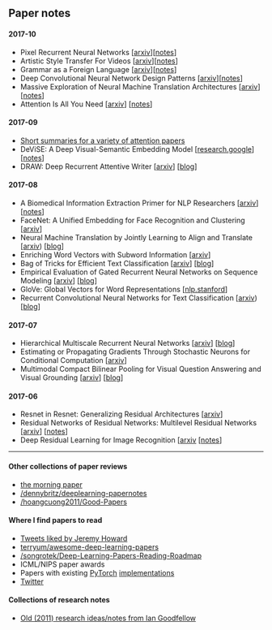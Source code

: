 ## Paper notes

#### 2017-10

* Pixel Recurrent Neural Networks [[arxiv](http://arxiv.org/abs/1601.06759)][[notes](notes/pixel-rnns.md)]
* Artistic Style Transfer For Videos [[arxiv](http://arxiv.org/abs/1412.7449)][[notes](notes/artistic-style-transfer-for-videos.md)]
* Grammar as a Foreign Language [[arxiv](http://arxiv.org/abs/1412.7449)][[notes](notes/grammar-as-a-foreign-language.md)]
* Deep Convolutional Neural Network Design Patterns [[arxiv](http://arxiv.org/abs/1611.00847)][[notes](notes/deep-conv-net-design-patterns.md)]
* Massive Exploration of Neural Machine Translation Architectures [[arxiv](http://arxiv.org/abs/1703.03906)] [[notes](notes/massive-exploration-of-nmt-architectures.md)]
* Attention Is All You Need [[arxiv](https://arxiv.org/abs/1706.03762)] [[notes](notes/attention-is-all-you-need.md)]

#### 2017-09

* [Short summaries for a variety of attention papers](notes/attention.md)
* DeViSE: A Deep Visual-Semantic Embedding Model [[research.google](https://static.googleusercontent.com/media/research.google.com/en//pubs/archive/41869.pdf)] [[notes](notes/devise.md)]
* DRAW: Deep Recurrent Attentive Writer [[arxiv](https://arxiv.org/abs/1502.04623)] [[blog](https://medium.com/paper-club/draw-generating-small-images-by-adding-attention-to-variational-autoencoders-430ba241972b)]

#### 2017-08

* A Biomedical Information Extraction Primer for NLP Researchers [[arxiv](https://arxiv.org/abs/1705.05437)] [[notes](notes/biomedical-info-extraction-primer.md)]
* FaceNet: A Unified Embedding for Face Recognition and Clustering [[arxiv](https://arxiv.org/abs/1503.03832)]
* Neural Machine Translation by Jointly Learning to Align and Translate [[arxiv](https://www.google.com/url?sa=t&rct=j&q=&esrc=s&source=web&cd=1&cad=rja&uact=8&ved=0ahUKEwi5w_-uvc3WAhVS3WMKHcMIA2oQFggrMAA&url=https%3A%2F%2Farxiv.org%2Fabs%2F1409.0473&usg=AOvVaw18karG5qoaCtgEx3nhhnT7)) [[blog](https://medium.com/paper-club/remarques-sur-la-traduction-de-la-machine-neurale-en-apprenant-ensemble-%C3%A0-aligner-et-%C3%A0-traduire-cd23004cf207)]
* Enriching Word Vectors with Subword Information [[arxiv](https://arxiv.org/pdf/1607.04606.pdf)]
* Bag of Tricks for Efficient Text Classification [[arxiv](https://arxiv.org/abs/1607.01759)] [[blog](https://medium.com/paper-club/fasttext-bc181f50a452)]
* Empirical Evaluation of Gated Recurrent Neural Networks on Sequence Modeling [[arxiv](https://arxiv.org/abs/1412.3555)] [[blog](https://medium.com/paper-club/grus-vs-lstms-e9d8e2484848)]
* GloVe: Global Vectors for Word Representations [[nlp.stanford](https://nlp.stanford.edu/pubs/glove.pdf)]
* Recurrent Convolutional Neural Networks for Text Classification [[arxiv](https://scholar.google.com/scholar?q=Recurrent+Convolutional+Neural+Networks+for+Text+Classification&btnG=&hl=en&as_sdt=0%2C5)) [[blog](https://medium.com/paper-club/cnns-for-text-classification-b45bde0bb254)]

#### 2017-07

* Hierarchical Multiscale Recurrent Neural Networks [[arxiv](https://arxiv.org/abs/1609.01704v7)] [[blog](https://medium.com/paper-club/hierarchical-multiscale-recurrent-neural-networks-9e614e4fb04)]
* Estimating or Propagating Gradients Through Stochastic Neurons for Conditional Computation [[arxiv](https://arxiv.org/abs/1308.3432)]
* Multimodal Compact Bilinear Pooling for Visual Question Answering and Visual Grounding [[arxiv](https://arxiv.org/abs/1606.01847)] [[blog](https://medium.com/paper-club/multimodal-compact-bilinear-pooling-for-visual-question-answering-and-visual-grounding-6f71bc7d0566)]

#### 2017-06

* Resnet in Resnet: Generalizing Residual Architectures [[arxiv](https://arxiv.org/abs/1603.08029)]
* Residual Networks of Residual Networks: Multilevel Residual Networks [[arxiv](https://arxiv.org/abs/1608.02908v2)] [[notes](notes/residual-networks-of-residual-networks.md)]
* Deep Residual Learning for Image Recognition [[arxiv](https://arxiv.org/pdf/1512.03385.pdf]) [[notes](notes/deep-residual-learning-for-image-recognition.md)]

---

#### Other collections of paper reviews

* [the morning paper](https://blog.acolyer.org/tag/deep-learning)
* [/dennybritz/deeplearning-papernotes](/dennybritz/deeplearning-papernotes)
* [/hoangcuong2011/Good-Papers](/hoangcuong2011/Good-Papers)

#### Where I find papers to read

* [Tweets liked by Jeremy Howard](https://twitter.com/jeremyphoward/likes)
* [terryum/awesome-deep-learning-papers](/terryum/awesome-deep-learning-papers)
* [/songrotek/Deep-Learning-Papers-Reading-Roadmap](/songrotek/Deep-Learning-Papers-Reading-Roadmap)
* ICML/NIPS paper awards
* Papers with existing [PyTorch](https://github.com/bharathgs/Awesome-pytorch-list) [implementations](https://github.com/ritchieng/the-incredible-pytorch)
* [Twitter](https://twitter.com/jasoncbenn/likes)

#### Collections of research notes

* [Old (2011) research ideas/notes from Ian Goodfellow](https://github.com/goodfeli/galatea/blob/master/mission_log.txt)
